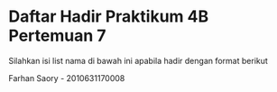 # Daftar Hadir Praktikum 4B Pertemuan 7
Silahkan isi list nama di bawah ini apabila hadir dengan format berikut

Farhan Saory - 2010631170008
